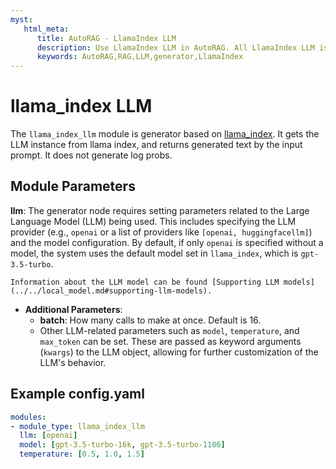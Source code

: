 ```yaml
---
myst:
   html_meta:
      title: AutoRAG - LlamaIndex LLM
      description: Use LlamaIndex LLM in AutoRAG. All LlamaIndex LLM is compatible with AutoRAG.
      keywords: AutoRAG,RAG,LLM,generator,LlamaIndex
---
```

# llama_index LLM

The `llama_index_llm` module is generator based on [llama_index](https://docs.llamaindex.ai/en/stable/api_reference/llms.html). It gets the LLM instance from llama index, and returns generated text by the input prompt. 
It does not generate log probs.

## **Module Parameters**

**llm**: The generator node requires setting parameters related to the Large Language Model (LLM) being used. This includes specifying the LLM provider (e.g., `openai` or a list of providers like `[openai, huggingfacellm]`) and the model configuration. By default, if only `openai` is specified without a model, the system uses the default model set in `llama_index`, which is `gpt-3.5-turbo`.
```{tip}
Information about the LLM model can be found [Supporting LLM models](../../local_model.md#supporting-llm-models).
```
- **Additional Parameters**: 
  - **batch**: How many calls to make at once. Default is 16.
  - Other LLM-related parameters such as `model`, `temperature`, and `max_token` can be set. These are passed as keyword arguments (`kwargs`) to the LLM object, allowing for further customization of the LLM's behavior.

## **Example config.yaml**
```yaml
modules:
- module_type: llama_index_llm
  llm: [openai]
  model: [gpt-3.5-turbo-16k, gpt-3.5-turbo-1106]
  temperature: [0.5, 1.0, 1.5]
```
